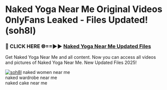 # Naked Yoga Near Me Original Videos 0nlyFans Leaked - Files Updated! (soh8l)

<h3>🔴 CLICK HERE 🌐==►► <a href="https://tinyurl.com/yckcrads" rel="nofollow">Naked Yoga Near Me Updated Files</a></h3>

Get Naked Yoga Near Me and all content. Now you can access all videos and pictures of Naked Yoga Near Me. New Updated Files 2025!

[![soh8l](https://i.imgur.com/hpKpOFt.gif)](https://tinyurl.com/yckcrads)
naked women near me<br>
naked wardrobe near me<br>
naked cake near me